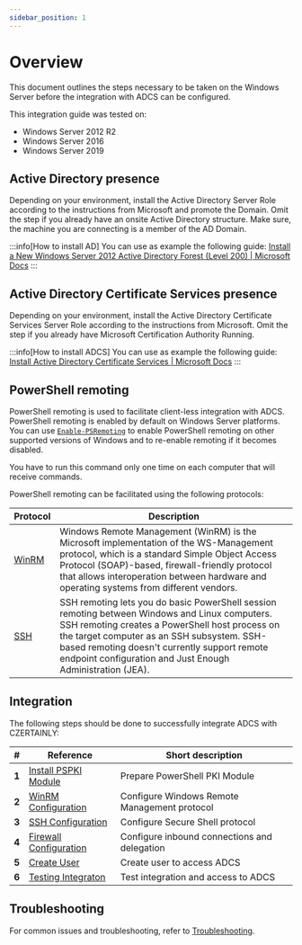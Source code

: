 ```yaml
---
sidebar_position: 1
---
```


# Overview

This document outlines the steps necessary to be taken on the Windows Server before the integration with ADCS can be configured.

This integration guide was tested on:
- Windows Server 2012 R2
- Windows Server 2016
- Windows Server 2019

## Active Directory presence

Depending on your environment, install the Active Directory Server Role according to the instructions from Microsoft and promote the Domain. Omit the step if you already have an onsite Active Directory structure. Make sure, the machine you are connecting is a member of the AD Domain.

:::info[How to install AD]
You can use as example the following guide:
[Install a New Windows Server 2012 Active Directory Forest (Level 200) | Microsoft Docs](https://docs.microsoft.com/en-us/windows-server/identity/ad-ds/deploy/install-a-new-windows-server-2012-active-directory-forest--level-200-)
:::

## Active Directory Certificate Services presence

Depending on your environment, install the Active Directory Certificate Services Server Role according to the instructions from Microsoft. Omit the step if you already have Microsoft Certification Authority Running.

:::info[How to install ADCS]
You can use as example the following guide:
[Install Active Directory Certificate Services | Microsoft Docs](https://docs.microsoft.com/en-us/previous-versions/windows/it-pro/windows-server-2012-r2-and-2012/jj717285(v=ws.11))
:::

## PowerShell remoting

PowerShell remoting is used to facilitate client-less integration with ADCS. PowerShell remoting is enabled by default on Windows Server platforms. You can use [`Enable-PSRemoting`](https://learn.microsoft.com/en-us/powershell/module/microsoft.powershell.core/enable-psremoting?view=powershell-7.4) to enable PowerShell remoting on other supported versions of Windows and to re-enable remoting if it becomes disabled.

You have to run this command only one time on each computer that will receive commands.

PowerShell remoting can be facilitated using the following protocols:

| Protocol                                                                                                                    | Description                                                                                                                                                                                                                                                                                                 |
|-----------------------------------------------------------------------------------------------------------------------------|-------------------------------------------------------------------------------------------------------------------------------------------------------------------------------------------------------------------------------------------------------------------------------------------------------------|
| [WinRM](https://learn.microsoft.com/en-us/windows/win32/winrm/portal)                                                       | Windows Remote Management (WinRM) is the Microsoft implementation of the WS-Management protocol, which is a standard Simple Object Access Protocol (SOAP)-based, firewall-friendly protocol that allows interoperation between hardware and operating systems from different vendors.                       |
| [SSH](https://learn.microsoft.com/en-us/powershell/scripting/learn/remoting/ssh-remoting-in-powershell?view=powershell-7.4) | SSH remoting lets you do basic PowerShell session remoting between Windows and Linux computers. SSH remoting creates a PowerShell host process on the target computer as an SSH subsystem. SSH-based remoting doesn't currently support remote endpoint configuration and Just Enough Administration (JEA). |

## Integration

The following steps should be done to successfully integrate ADCS with CZERTAINLY:

| #     | Reference                                             | Short description                            |
|-------|-------------------------------------------------------|----------------------------------------------|
| **1** | [Install PSPKI Module](./install-pspki.md)            | Prepare PowerShell PKI Module                |
| **2** | [WinRM Configuration](./winrm-configuration.md)       | Configure Windows Remote Management protocol |
| **3** | [SSH Configuration](./ssh-configuration.md)           | Configure Secure Shell protocol              |
| **4** | [Firewall Configuration](./firewall-configuration.md) | Configure inbound connections and delegation |
| **5** | [Create User](./create-user.md)                       | Create user to access ADCS                   |
| **6** | [Testing Integraton](./test-integration.md)           | Test integration and access to ADCS          |

## Troubleshooting

For common issues and troubleshooting, refer to [Troubleshooting](./troubleshooting.md).
